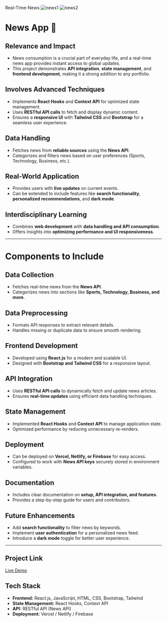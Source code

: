 
Real-Time-News
![news1](https://github.com/user-attachments/assets/1531a7a7-d917-498d-be48-4f18924ffbd4)
![news2](https://github.com/user-attachments/assets/bc378e7a-9a3c-47bd-a6b0-67cc64ddea25)

# News App 📰

## Relevance and Impact
- News consumption is a crucial part of everyday life, and a real-time news app provides instant access to global updates.  
- This project demonstrates **API integration**, **state management**, and **frontend development**, making it a strong addition to any portfolio.  

## Involves Advanced Techniques
- Implements **React Hooks** and **Context API** for optimized state management.  
- Uses **RESTful API calls** to fetch and display dynamic content.  
- Ensures a **responsive UI** with **Tailwind CSS** and **Bootstrap** for a seamless user experience.  

## Data Handling
- Fetches news from **reliable sources** using the **News API**.  
- Categorizes and filters news based on user preferences (Sports, Technology, Business, etc.).  

## Real-World Application
- Provides users with **live updates** on current events.  
- Can be extended to include features like **search functionality**, **personalized recommendations**, and **dark mode**.  

## Interdisciplinary Learning
- Combines **web development** with **data handling and API consumption**.  
- Offers insights into **optimizing performance and UI responsiveness**.  

---

# Components to Include

## Data Collection
- Fetches real-time news from the **News API**.  
- Categorizes news into sections like **Sports, Technology, Business, and more**.  

## Data Preprocessing
- Formats API responses to extract relevant details.  
- Handles missing or duplicate data to ensure smooth rendering.  

## Frontend Development
- Developed using **React.js** for a modern and scalable UI.  
- Designed with **Bootstrap and Tailwind CSS** for a responsive layout.  

## API Integration
- Uses **RESTful API calls** to dynamically fetch and update news articles.  
- Ensures **real-time updates** using efficient data handling techniques.  

## State Management
- Implemented **React Hooks** and **Context API** to manage application state.  
- Optimized performance by reducing unnecessary re-renders.  

## Deployment
- Can be deployed on **Vercel, Netlify, or Firebase** for easy access.  
- Configured to work with **News API keys** securely stored in environment variables.  

## Documentation
- Includes clear documentation on **setup, API integration, and features**.  
- Provides a step-by-step guide for users and contributors.  

## Future Enhancements
- Add **search functionality** to filter news by keywords.  
- Implement **user authentication** for a personalized news feed.  
- Introduce a **dark mode** toggle for better user experience.  

---

## Project Link  
[Live Demo](https://your-news-app-link.com)  

## Tech Stack  
- **Frontend:** React.js, JavaScript, HTML, CSS, Bootstrap, Tailwind  
- **State Management:** React Hooks, Context API  
- **API:** RESTful API (News API)  
- **Deployment:** Vercel / Netlify / Firebase

